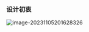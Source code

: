 ### 设计初衷

![image-20231105201628326](https://wuang-1259066272.cos.ap-shanghai.myqcloud.com/img/image-20231105201628326.png)